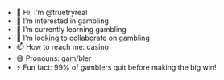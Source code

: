 - 👋 Hi, I’m @truetryreal
- 👀 I’m interested in gambling
- 🌱 I’m currently learning gambling
- 💞️ I’m looking to collaborate on gambling
- 📫 How to reach me: casino
- 😄 Pronouns: gam/bler
- ⚡ Fun fact: 99% of gamblers quit before making the big win!

<!---
truetryreal/truetryreal is a ✨ special ✨ repository because its `README.md` (this file) appears on your GitHub profile.
You can click the Preview link to take a look at your changes.
--->
